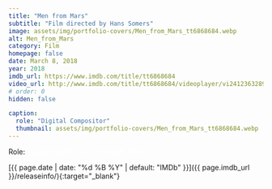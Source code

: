 ```yaml
---
title: "Men from Mars"
subtitle: "Film directed by Hans Somers"
image: assets/img/portfolio-covers/Men_from_Mars_tt6868684.webp
alt: Men_from_Mars
category: Film
homepage: false
date: March 8, 2018
year: 2018
imdb_url: https://www.imdb.com/title/tt6868684
video_url: http://www.imdb.com/title/tt6868684/videoplayer/vi2412363289
# order: 0
hidden: false

caption:
  role: "Digital Compositor"
  thumbnail: assets/img/portfolio-covers/Men_from_Mars_tt6868684.webp
---
```

Role: <span style="color:white">{{ page.caption.role | default: "N/A" }}</span>

[{{ page.date | date: "%d %B %Y" | default: "IMDb" }}]({{ page.imdb_url }}/releaseinfo/){:target="_blank"}


